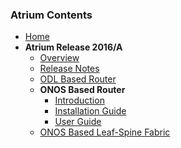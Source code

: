 ### Atrium Contents
* [Home](https://github.com/onfsdn/atrium-docs/wiki)
* **Atrium Release 2016/A**
    + [Overview](https://github.com/onfsdn/atrium-docs/wiki/Overview-16A)
    + [Release Notes](https://github.com/onfsdn/atrium-docs/wiki/Release-Notes-16A)
    + [ODL Based Router](https://github.com/onfsdn/atrium-docs/wiki/ODL-Based-Atrium-Router-16A)
    + **ONOS Based Router**
        - [Introduction](https://github.com/onfsdn/atrium-docs/wiki/ONOS-Based-Atrium-Router-16A)
        - [Installation Guide](https://github.com/onfsdn/atrium-docs/wiki/Installation-Guide-ONOS-Based-Router-16A)
        - [User Guide](https://github.com/onfsdn/atrium-docs/wiki/User-Guide-ONOS-Based-Router-16A)
    + [ONOS Based Leaf-Spine Fabric](https://github.com/onfsdn/atrium-docs/wiki/ONOS-Based-Atrium-Leaf-Spine-Fabric-16A)


	
